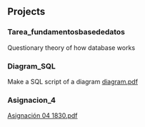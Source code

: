 ## Projects

### Tarea_fundamentosbasededatos
   Questionary theory of how database works

### Diagram_SQL
   Make a SQL script of a diagram
   [diagram.pdf](https://github.com/feijoes/Freelance-works/files/11012249/Diagrama.en.blanco.pdf)

### Asignacion_4
   [Asignación 04 1830.pdf](https://github.com/feijoes/Freelance-works/files/11617657/Asignacion.04.1830.pdf)
